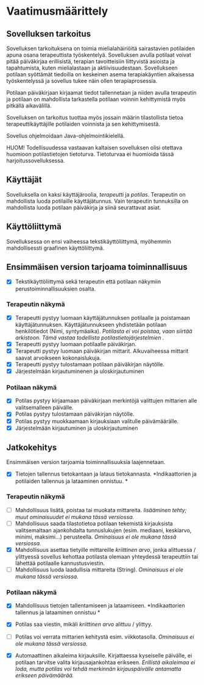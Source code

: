 # Vaatimusmäärittely

## Sovelluksen tarkoitus
Sovelluksen tarkoituksena on toimia mielialahäiriöitä sairastavien potilaiden apuna osana terapeuttista työskentelyä. Sovelluksen avulla potilaat voivat pitää päiväkirjaa erillisistä, terapian tavoitteisiin liittyvistä asioista ja tapahtumista, kuten mielialastaan ja aktiivisuudestaan. Sovellukseen potilaan syöttämät tiedoilla on keskeinen asema terapiakäyntien aikaisessa työskentelyssä ja sovellus tukee näin ollen terapiaprosessia. 

Potilaan päiväkirjaan kirjaamat tiedot tallennetaan ja niiden avulla terapeutin ja potilaan on mahdollista tarkastella potilaan voinnin kehittymistä myös pitkällä aikavälillä.

Sovelluksen on tarkoitus tuottaa myös jossain määrin tilastollista tietoa terapeuttikäyttäjille potilaiden voinnista ja sen kehittymisestä.

Sovellus ohjelmoidaan Java-ohjelmointikielellä.

HUOM! Todellisuudessa vastaavan kaltaisen sovelluksen olisi otettava huomioon potilastietojen tietoturva. Tietoturvaa ei huomioida tässä harjoitussovelluksessa.

## Käyttäjät
Sovelluksella on kaksi käyttäjäroolia, *terapeutti* ja *potilas*. Terapeutin on mahdollista luoda potilaille käyttäjätunnus. Vain terapeutin tunnuksilla on mahdollista luoda potilaan päiväkirja ja siinä seurattavat asiat.

## Käyttöliittymä
Sovelluksessa on ensi vaiheessa tekstikäyttöliittymä, myöhemmin mahdollisessti graafinen käyttöliittymä. 

## Ensimmäisen version tarjoama toiminnallisuus
- [x] Tekstikäyttöliittymä sekä terapeutin että potilaan näkymiin perustoiminnallisuuksien osalta.

### Terapeutin näkymä
- [x] Terapeutti pystyy luomaan käyttäjätunnuksen potilaalle ja poistamaan käyttäjätunnuksen. Käyttäjätunnukseen yhdistetään potilaan henkilötiedot (Nimi, syntymäaika). *Potilasta ei voi poistaa, vaan siirtää arkistoon. Tämä vastaa todellista potilastietojärjestelmien .* 
- [x] Terapeutti pystyy luomaan potilaalle päiväkirjan. 
- [x] Terapeutti pystyy luomaan päiväkirjan mittarit. Alkuvaiheessa mittarit saavat arvoikseen kokonaislukuja. 
- [x] Terapeutti pystyy tulostamaan potilaan päiväkirjan näytölle. 
- [x] Järjestelmään kirjautuminenen ja uloskirjautuminen 

### Potilaan näkymä
- [x] Potilas pystyy kirjaamaan päiväkirjaan merkintöjä valittujen mittarien alle valitsemalleen päivälle.
- [x] Potilas pystyy tulostamaan päiväkirjan näytölle. 
- [x] Potilas pystyy muokkaamaan kirjauksiaan valitulle päivämäärälle.
- [x] Järjestelmään kirjautuminen ja uloskirjautuminen 

## Jatkokehitys
Ensimmäisen version tarjoamia toiminnallisuuksia laajennetaan. 
- [x] Tietojen tallennus tietokantaan ja lataus tietokannasta. *Indikaattorien ja potilaiden tallennus ja lataaminen onnistuu. *
### Terapeutin näkymä
- [ ] Mahdollisuus lisätä, poistaa tai muokata mittareita. *lisääminen tehty; muut ominaisuudet ei mukana tässä versiossa.*
- [ ] Mahdollisuus saada tilastotietoa potilaan tekemistä kirjauksista valitsemaltaan ajankohdalta tunnuslukujen (esim. mediaani, keskiarvo, minimi, maksimi...) perusteella. *Ominaisuus ei ole mukana tässä versiossa.*
- [x] Mahdollisuus asettaa tietyille mittareille *kriittinen arvo*, jonka alittuessa / ylittyessä sovellus kehottaa potilasta olemaan yhteydessä terapeuttiin tai lähettää potilaalle kannustusviestin.
- [ ] Mahdollisuus luoda laadullisia mittareita (String). *Ominaisuus ei ole mukana tässä versiossa.*
### Potilaan näkymä
- [x] Mahdollisuus tietojen tallentamiseen ja lataamiseen. *Indikaattorien tallennus ja lataaminen onnistuu *
- [x] Potilas saa viestin, mikäli *kriittinen arvo* alittuu / ylittyy.
- [ ] Potilas voi verrata mittarien kehitystä esim. viikkotasolla. *Ominaisuus ei ole mukana tässä versiossa.*
- [x] Automaattinen aikaleima kirjauksille. Kirjattaessa kyseiselle päivälle, ei potilaan tarvitse valita kirjausajankohtaa erikseen. *Erillistä aikaleimaa ei loda, mutta potilas voi tehdä merkinnän kirjauspäivälle antamatta erikseen päivämäärää.*


